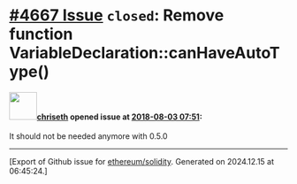# [\#4667 Issue](https://github.com/ethereum/solidity/issues/4667) `closed`: Remove function VariableDeclaration::canHaveAutoType()

#### <img src="https://avatars.githubusercontent.com/u/9073706?v=4" width="50">[chriseth](https://github.com/chriseth) opened issue at [2018-08-03 07:51](https://github.com/ethereum/solidity/issues/4667):

It should not be needed anymore with 0.5.0




-------------------------------------------------------------------------------



[Export of Github issue for [ethereum/solidity](https://github.com/ethereum/solidity). Generated on 2024.12.15 at 06:45:24.]
